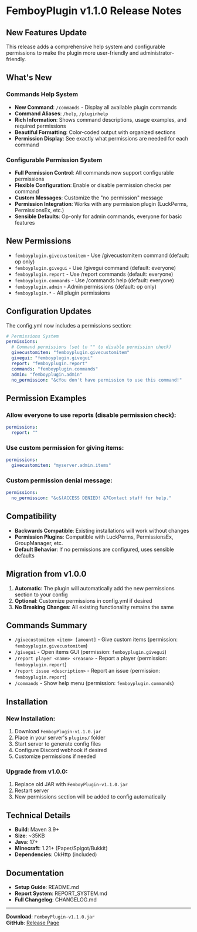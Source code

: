 # FemboyPlugin v1.1.0 Release Notes

## New Features Update

This release adds a comprehensive help system and configurable permissions to make the plugin more user-friendly and administrator-friendly.

## What's New

### Commands Help System
- **New Command**: `/commands` - Display all available plugin commands
- **Command Aliases**: `/help`, `/pluginhelp`
- **Rich Information**: Shows command descriptions, usage examples, and required permissions
- **Beautiful Formatting**: Color-coded output with organized sections
- **Permission Display**: See exactly what permissions are needed for each command

### Configurable Permission System
- **Full Permission Control**: All commands now support configurable permissions
- **Flexible Configuration**: Enable or disable permission checks per command
- **Custom Messages**: Customize the "no permission" message
- **Permission Integration**: Works with any permission plugin (LuckPerms, PermissionsEx, etc.)
- **Sensible Defaults**: Op-only for admin commands, everyone for basic features

## New Permissions

- `femboyplugin.givecustomitem` - Use /givecustomitem command (default: op only)
- `femboyplugin.givegui` - Use /givegui command (default: everyone)
- `femboyplugin.report` - Use /report commands (default: everyone)
- `femboyplugin.commands` - Use /commands help (default: everyone)
- `femboyplugin.admin` - Admin permissions (default: op only)
- `femboyplugin.*` - All plugin permissions

## Configuration Updates

The config.yml now includes a permissions section:

```yaml
# Permissions System
permissions:
  # Command permissions (set to "" to disable permission check)
  givecustomitem: "femboyplugin.givecustomitem"
  givegui: "femboyplugin.givegui"
  report: "femboyplugin.report"
  commands: "femboyplugin.commands"
  admin: "femboyplugin.admin"
  no_permission: "&cYou don't have permission to use this command!"
```

## Permission Examples

### Allow everyone to use reports (disable permission check):
```yaml
permissions:
  report: ""
```

### Use custom permission for giving items:
```yaml
permissions:
  givecustomitem: "myserver.admin.items"
```

### Custom permission denial message:
```yaml
permissions:
  no_permission: "&c&lACCESS DENIED! &7Contact staff for help."
```

## Compatibility

- **Backwards Compatible**: Existing installations will work without changes
- **Permission Plugins**: Compatible with LuckPerms, PermissionsEx, GroupManager, etc.
- **Default Behavior**: If no permissions are configured, uses sensible defaults

## Migration from v1.0.0

1. **Automatic**: The plugin will automatically add the new permissions section to your config
2. **Optional**: Customize permissions in config.yml if desired
3. **No Breaking Changes**: All existing functionality remains the same

## Commands Summary

- `/givecustomitem <item> [amount]` - Give custom items (permission: `femboyplugin.givecustomitem`)
- `/givegui` - Open items GUI (permission: `femboyplugin.givegui`)
- `/report player <name> <reason>` - Report a player (permission: `femboyplugin.report`)
- `/report issue <description>` - Report an issue (permission: `femboyplugin.report`)
- `/commands` - Show help menu (permission: `femboyplugin.commands`)

## Installation

### New Installation:
1. Download `FemboyPlugin-v1.1.0.jar`
2. Place in your server's `plugins/` folder
3. Start server to generate config files
4. Configure Discord webhook if desired
5. Customize permissions if needed

### Upgrade from v1.0.0:
1. Replace old JAR with `FemboyPlugin-v1.1.0.jar`
2. Restart server
3. New permissions section will be added to config automatically

## Technical Details

- **Build**: Maven 3.9+
- **Size**: ~35KB
- **Java**: 17+
- **Minecraft**: 1.21+ (Paper/Spigot/Bukkit)
- **Dependencies**: OkHttp (included)

## Documentation

- **Setup Guide**: README.md
- **Report System**: REPORT_SYSTEM.md
- **Full Changelog**: CHANGELOG.md

---

**Download**: `FemboyPlugin-v1.1.0.jar`  
**GitHub**: [Release Page](https://github.com/Hugohosenfresser/FemboyPlugin/releases/tag/v1.1.0)